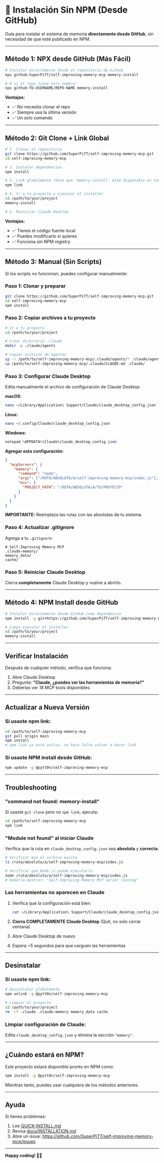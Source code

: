 # 🚀 Instalación Sin NPM (Desde GitHub)

Guía para instalar el sistema de memoria **directamente desde GitHub**, sin necesidad de que esté publicado en NPM.

---

## Método 1: NPX desde GitHub (Más Fácil)

```bash
# Instalar directamente desde el repositorio de GitHub
npx github:SuperPiTT/self-improving-memory-mcp memory-install

# O si el repo tiene otro nombre:
npx github:TU-USERNAME/REPO-NAME memory-install
```

**Ventajas:**
- ✅ No necesita clonar el repo
- ✅ Siempre usa la última versión
- ✅ Un solo comando

---

## Método 2: Git Clone + Link Global

```bash
# 1. Clonar el repositorio
git clone https://github.com/SuperPiTT/self-improving-memory-mcp.git
cd self-improving-memory-mcp

# 2. Instalar dependencias
npm install

# 3. Link globalmente (hace que 'memory-install' esté disponible en todo el sistema)
npm link

# 4. Ir a tu proyecto y ejecutar el installer
cd /path/to/your/project
memory-install

# 5. Reiniciar Claude Desktop
```

**Ventajas:**
- ✅ Tienes el código fuente local
- ✅ Puedes modificarlo si quieres
- ✅ Funciona sin NPM registry

---

## Método 3: Manual (Sin Scripts)

Si los scripts no funcionan, puedes configurar manualmente:

### Paso 1: Clonar y preparar

```bash
git clone https://github.com/SuperPiTT/self-improving-memory-mcp.git
cd self-improving-memory-mcp
npm install
```

### Paso 2: Copiar archivos a tu proyecto

```bash
# Ir a tu proyecto
cd /path/to/your/project

# Crear directorio .claude
mkdir -p .claude/agents

# Copiar archivos de agentes
cp -r /path/to/self-improving-memory-mcp/.claude/agents/* .claude/agents/
cp /path/to/self-improving-memory-mcp/.claude/CLAUDE.md .claude/
```

### Paso 3: Configurar Claude Desktop

Edita manualmente el archivo de configuración de Claude Desktop:

**macOS:**
```bash
nano ~/Library/Application\ Support/Claude/claude_desktop_config.json
```

**Linux:**
```bash
nano ~/.config/Claude/claude_desktop_config.json
```

**Windows:**
```powershell
notepad %APPDATA%\Claude\claude_desktop_config.json
```

**Agregar esta configuración:**

```json
{
  "mcpServers": {
    "memory": {
      "command": "node",
      "args": ["/RUTA/ABSOLUTA/A/self-improving-memory-mcp/index.js"],
      "env": {
        "PROJECT_PATH": "/RUTA/ABSOLUTA/A/TU/PROYECTO"
      }
    }
  }
}
```

**IMPORTANTE:** Reemplaza las rutas con las absolutas de tu sistema.

### Paso 4: Actualizar .gitignore

Agrega a tu `.gitignore`:

```
# Self-Improving Memory MCP
.claude-memory/
memory_data/
cache/
```

### Paso 5: Reiniciar Claude Desktop

Cierra **completamente** Claude Desktop y vuelve a abrirlo.

---

## Método 4: NPM Install desde GitHub

```bash
# Instalar directamente desde GitHub como dependencia
npm install -g git+https://github.com/SuperPiTT/self-improving-memory-mcp.git

# Luego ejecutar el installer
cd /path/to/your/project
memory-install
```

---

## Verificar Instalación

Después de cualquier método, verifica que funciona:

1. Abre Claude Desktop
2. Pregunta: **"Claude, ¿puedes ver las herramientas de memoria?"**
3. Deberías ver 18 MCP tools disponibles

---

## Actualizar a Nueva Versión

### Si usaste npm link:

```bash
cd /path/to/self-improving-memory-mcp
git pull origin main
npm install
# npm link ya está activo, no hace falta volver a hacer link
```

### Si usaste NPM install desde GitHub:

```bash
npm update -g @pytt0n/self-improving-memory-mcp
```

---

## Troubleshooting

### "command not found: memory-install"

Si usaste `git clone` pero no `npm link`, ejecuta:

```bash
cd /path/to/self-improving-memory-mcp
npm link
```

### "Module not found" al iniciar Claude

Verifica que la ruta en `claude_desktop_config.json` sea **absoluta** y **correcta**:

```bash
# Verificar que el archivo existe
ls /ruta/absoluta/a/self-improving-memory-mcp/index.js

# Verificar que Node.js puede ejecutarlo
node /ruta/absoluta/a/self-improving-memory-mcp/index.js
# Debería mostrar: "Self-Improving Memory MCP server running"
```

### Las herramientas no aparecen en Claude

1. Verifica que la configuración está bien:
   ```bash
   cat ~/Library/Application\ Support/Claude/claude_desktop_config.json
   ```

2. **Cierra COMPLETAMENTE Claude Desktop** (Quit, no solo cerrar ventana)

3. Abre Claude Desktop de nuevo

4. Espera ~5 segundos para que carguen las herramientas

---

## Desinstalar

### Si usaste npm link:

```bash
# Desinstalar globalmente
npm unlink -g @pytt0n/self-improving-memory-mcp

# Limpiar el proyecto
cd /path/to/your/project
rm -rf .claude .claude-memory memory_data cache
```

### Limpiar configuración de Claude:

Edita `claude_desktop_config.json` y elimina la sección `"memory"`.

---

## ¿Cuándo estará en NPM?

Este proyecto estará disponible pronto en NPM como:

```bash
npm install -g @pytt0n/self-improving-memory-mcp
```

Mientras tanto, puedes usar cualquiera de los métodos anteriores.

---

## Ayuda

Si tienes problemas:

1. Lee [QUICK-INSTALL.md](QUICK-INSTALL.md)
2. Revisa [docs/INSTALLATION.md](docs/INSTALLATION.md)
3. Abre un issue: https://github.com/SuperPiTT/self-improving-memory-mcp/issues

---

**Happy coding! 🧠✨**

